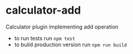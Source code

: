 # calculator-add
Calculator plugin implementing add operation

- to run tests run `npm test`
- to build production version run `npm run build`
